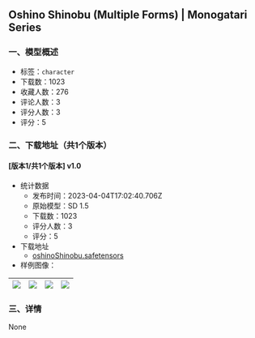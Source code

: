 ## Oshino Shinobu (Multiple Forms) | Monogatari Series
### 一、模型概述

- 标签：`character`
- 下载数：1023
- 收藏人数：276
- 评论人数：3
- 评分人数：3
- 评分：5

### 二、下载地址（共1个版本）

#### [版本1/共1个版本] v1.0

- 统计数据
  - 发布时间：2023-04-04T17:02:40.706Z
  - 原始模型：SD 1.5
  - 下载数：1023
  - 评分人数：3
  - 评分：5
- 下载地址
  - [oshinoShinobu.safetensors](https://civitai.com/api/download/models/36145)
- 样例图像：

| <img src="https://image.civitai.com/xG1nkqKTMzGDvpLrqFT7WA/14117638-9340-4194-686a-b88a4b229300/width=450/433761.jpeg" /> | <img src="https://image.civitai.com/xG1nkqKTMzGDvpLrqFT7WA/bb8b4c3f-3618-4f9a-19b6-e715ff227b00/width=450/433756.jpeg" /> | <img src="https://image.civitai.com/xG1nkqKTMzGDvpLrqFT7WA/fffe021b-6d8f-47da-b5ce-90d3e3d4ee00/width=450/433757.jpeg" /> | <img src="https://image.civitai.com/xG1nkqKTMzGDvpLrqFT7WA/dfc758e0-f451-4ef0-ae93-3acb083e2000/width=450/433765.jpeg" /> |
| ---- | ---- | ---- | ---- |


### 三、详情
None